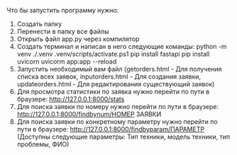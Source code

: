 Что бы запустить программу нужно:
1. Создать папку
2. Перенести в папку все файлы
3. Открыть файл app.py через компилятор
4. Создать терминал и написан в него следующие команды:
python -m venv ./.venv
.venv/scripts/activate.ps1
pip install fastapi
pip install uvicorn
uvicorm app:app --reload
6. Запустить необходимый вам файл (getorders.html - Для получения списка всех заявок, inputorders.html - Для создания заявки, updateorders.html - Для редактирования существующий заявок)
7. Для просмотра статистики по заявка нужно перейти по пути в браузере: http://127.0.0.1:8000/stats
8. Для поиска заявки по номеру нужно перейти по пути в браузере: http://127.0.0.1:8000/findbynum/НОМЕР ЗАЯВКИ
9. Для поиска заявки по конкретному параметру нужно перейти по пути в браузере: http://127.0.0.1:8000/findbyparam/ПАРАМЕТР (Доступны следующие параметры: Тип техники, модель техники, тип проблемы, ФИО)
